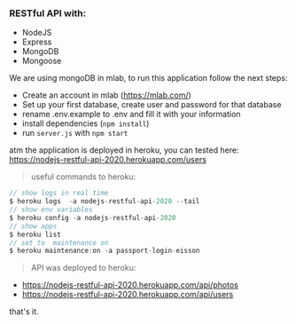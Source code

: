 ### RESTful API with:
* NodeJS
* Express
* MongoDB
* Mongoose

We are using mongoDB in mlab, to run this application follow the next steps:

* Create an account in mlab (https://mlab.com/)
* Set up your first database, create user and password for that database
* rename .env.example to .env and fill it with your information
* install dependencies (`npm install`)
* run `server.js` with `npm start`


atm the application is deployed in heroku, you can tested here:
https://nodejs-restful-api-2020.herokuapp.com/users

> useful commands to heroku:
```javascript
// show logs in real time
$ heroku logs  -a nodejs-restful-api-2020 --tail
// show env variables
$ heroku config -a nodejs-restful-api-2020
// show apps
$ heroku list
// set to  maintenance on
$ heroku maintenance:on -a passport-login-eisson
```

> API was deployed to heroku:
* https://nodejs-restful-api-2020.herokuapp.com/api/photos
* https://nodejs-restful-api-2020.herokuapp.com/api/users

that's it.